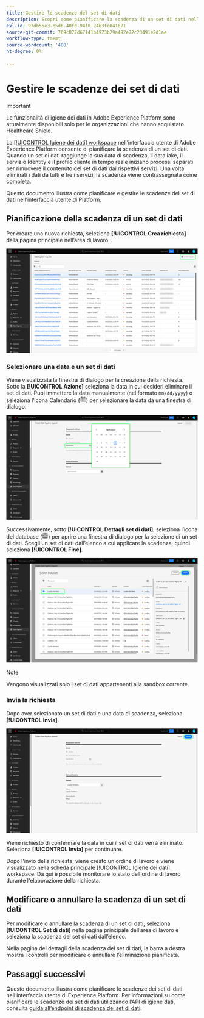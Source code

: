```yaml
---
title: Gestire le scadenze del set di dati
description: Scopri come pianificare la scadenza di un set di dati nell’interfaccia utente di Adobe Experience Platform.
exl-id: 97db55e3-b5d6-40fd-94f0-2463fe041671
source-git-commit: 769c872d67141b4973b29a492e72c23491e2d1ae
workflow-type: tm+mt
source-wordcount: '408'
ht-degree: 0%

---
```


# Gestire le scadenze dei set di dati

>[!IMPORTANT]
>
>Le funzionalità di igiene dei dati in Adobe Experience Platform sono attualmente disponibili solo per le organizzazioni che hanno acquistato Healthcare Shield.

La [[!UICONTROL Igiene dei dati] workspace](./overview.md) nell’interfaccia utente di Adobe Experience Platform consente di pianificare la scadenza di un set di dati. Quando un set di dati raggiunge la sua data di scadenza, il data lake, il servizio Identity e il profilo cliente in tempo reale iniziano processi separati per rimuovere il contenuto del set di dati dai rispettivi servizi. Una volta eliminati i dati da tutti e tre i servizi, la scadenza viene contrassegnata come completa.

Questo documento illustra come pianificare e gestire le scadenze dei set di dati nell’interfaccia utente di Platform.

## Pianificazione della scadenza di un set di dati

Per creare una nuova richiesta, seleziona **[!UICONTROL Crea richiesta]** dalla pagina principale nell’area di lavoro.

![Immagine che mostra [!UICONTROL Crea richiesta] pulsante selezionato](../images/ui/ttl/create-request-button.png)

<!-- The request creation dialog appears. Under the **[!UICONTROL Action]** section, select **[!UICONTROL Dataset]** to update the available controls for dataset expiration scheduling-->

### Selezionare una data e un set di dati

Viene visualizzata la finestra di dialogo per la creazione della richiesta. Sotto la **[!UICONTROL Azione]** seleziona la data in cui desideri eliminare il set di dati. Puoi immettere la data manualmente (nel formato `mm/dd/yyyy`) o seleziona l’icona Calendario (![Immagine dell&#39;icona del calendario](../images/ui/ttl/calendar-icon.png)) per selezionare la data da una finestra di dialogo.

![Immagine che mostra una data di scadenza impostata per il set di dati](../images/ui/ttl/select-date.png)

Successivamente, sotto **[!UICONTROL Dettagli set di dati]**, seleziona l’icona del database (![Immagine dell’icona del database](../images/ui/ttl/database-icon.png)) per aprire una finestra di dialogo per la selezione di un set di dati. Scegli un set di dati dall’elenco a cui applicare la scadenza, quindi seleziona **[!UICONTROL Fine]**.

![Immagine che mostra un set di dati selezionato](../images/ui/ttl/select-dataset.png)

>[!NOTE]
>
>Vengono visualizzati solo i set di dati appartenenti alla sandbox corrente.

### Invia la richiesta

Dopo aver selezionato un set di dati e una data di scadenza, seleziona **[!UICONTROL Invia]**.

![Immagine che mostra [!UICONTROL Invia] pulsante selezionato](../images/ui/ttl/submit.png)

Viene richiesto di confermare la data in cui il set di dati verrà eliminato. Seleziona **[!UICONTROL Invia]** per continuare.

Dopo l&#39;invio della richiesta, viene creato un ordine di lavoro e viene visualizzato nella scheda principale [!UICONTROL Igiene dei dati] workspace. Da qui è possibile monitorare lo stato dell&#39;ordine di lavoro durante l&#39;elaborazione della richiesta.

## Modificare o annullare la scadenza di un set di dati

Per modificare o annullare la scadenza di un set di dati, seleziona **[!UICONTROL Set di dati]** nella pagina principale dell’area di lavoro e seleziona la scadenza del set di dati dall’elenco.

Nella pagina dei dettagli della scadenza del set di dati, la barra a destra mostra i controlli per modificare o annullare l’eliminazione pianificata.

## Passaggi successivi

Questo documento illustra come pianificare le scadenze dei set di dati nell’interfaccia utente di Experience Platform. Per informazioni su come pianificare le scadenze dei set di dati utilizzando l’API di igiene dati, consulta [guida all’endpoint di scadenza dei set di dati](../api/dataset-expiration.md).
